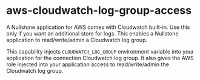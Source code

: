 # aws-cloudwatch-log-group-access

A Nullstone application for AWS comes with Cloudwatch built-in. 
Use this only if you want an additional store for logs.
This enables a Nullstone application to read/write/admin a Cloudwatch log group.

This capability injects `CLOUDWATCH_LOG_GROUP` environment variable into your application for the connection Cloudwatch log group.
It also gives the AWS role injected into your application access to read/write/admin the Cloudwatch log group.

